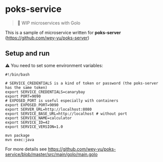 # poks-service

> 🚧 WIP microservices with Golo

This is a sample of microservice written for **poks-server** (https://github.com/wey-yu/poks-server)

## Setup and run

⚠️ You need to set some environment variables:

```shell
#!/bin/bash

# SERVICE_CREDENTIALS is a kind of token or password (the poks-server has the same token)
export SERVICE_CREDENTIALS=canarybay
export PORT=9090
# EXPOSED_PORT is useful especially with containers
export EXPOSED_PORT=9090
export SERVER_URL=http://localhost:8080
export SERVICE_BASE_URL=http://localhost # without port
export SERVICE_NAME=calculator
export SERVICE_ID=42
export SERVICE_VERSION=1.0

mvn package
mvn exec:java
```

For more details see https://github.com/wey-yu/poks-service/blob/master/src/main/golo/main.golo 
